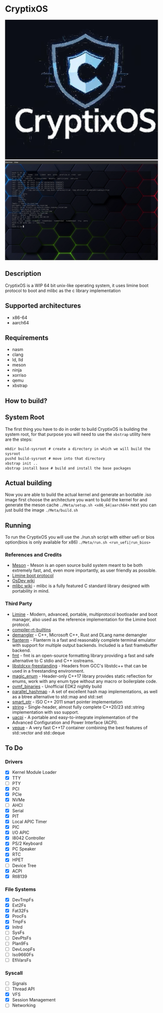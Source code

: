 # CryptixOS 

<img src="./Meta/images/logo.svg">
<img src="./Meta/images/screenshot.png">

## Description
CryptixOS is a WIP 64 bit unix-like operating system,
it uses limine boot protocol to boot and mlibc as the c library implementation

## Supported architectures

- x86-64
- aarch64

## Requirements

- nasm
- clang
- ld, lld
- meson
- ninja
- xorriso
- qemu
- xbstrap

## How to build?

## System Root
The first thing you have to do in order to build CryptixOS is building the system root,
for that purpose you will need to use the `xbstrap` utility
here are the steps:
```
mkdir build-sysroot # create a directory in which we will build the sysroot
pushd build-sysroot # move into that directory
xbstrap init ..
xbstrap install base # build and install the base packages
```

## Actual building
Now you are able to build the actual kernel and generate an bootable .iso image
first choose the architecture you want to build the kernel for and generate the meson cache 
`./Meta/setup.sh <x86_64|aarch64>`
next you can just build the image
`./Meta/build.sh`

## Running
To run the CryptixOS you will use the ./run.sh script with either uefi or bios option(bios is only available for x86)
`./Meta/run.sh <run_uefi|run_bios>`

### References and Credits
* [Meson](https://mesonbuild.com/) - Meson is an open source build system meant to be both extremely fast, and, even more importantly, as user friendly as possible.
* [Limine boot protocol](https://github.com/limine-bootloader/limine/blob/trunk/PROTOCOL.md)
* [OsDev wiki](https://wiki.osdev.org)
* [mlibc wiki](https://github.com/managarm/mlibc.git) - mlibc is a fully featured C standard library designed with portability in mind.


### Third Party
* [Limine](https://github.com/limine-bootloader/limine.git) - Modern, advanced, portable, multiprotocol bootloader and boot manager, also used as the reference implementation for the Limine boot protocol.
* [compiler-rt-builtins](https://github.com/ilobilo/compiler-rt-builtins.git)
* [demangler](https://github.com/ilobilo/demangler.git) - C++, Microsoft C++, Rust and DLang name demangler
* [flanterm](https://github.com/mintsuki/flanterm.git) - Flanterm is a fast and reasonably complete terminal emulator with support for multiple output backends. Included is a fast framebuffer backend.
* [fmt](https://github.com/fmtlib/fmt.git) - fmt is an open-source formatting library providing a fast and safe alternative to C stdio and C++ iostreams.
* [libstdcxx-freestanding](https://github.com/ilobilo/libstdcxx-headers.git) - Headers from GCC's libstdc++ that can be used in a freestanding environment.
* [magic_enum](https://github.com/Neargye/magic_enum.git) - Header-only C++17 library provides static reflection for enums, work with any enum type without any macro or boilerplate code.
* [ovmf_binaries](https://github.com/ilobilo/ovmf-binaries.git) - Unofficial EDK2 nightly build
* [parallel_hashmap](https://github.com/greg7mdp/parallel-hashmap.git) - A set of excellent hash map implementations, as well as a btree alternative to std::map and std::set
* [smart_ptr](https://github.com/ilobilo/smart_ptr.git) - ISO C++ 2011 smart pointer implementation
* [string](https://github.com/ilobilo/string.git) - Single-header, almost fully complete C++20/23 std::string implementation with sso support.
* [uacpi](https://github.com/UltraOS/uACPI.git) - A portable and easy-to-integrate implementation of the Advanced Configuration and Power Interface (ACPI).
* [veque](https://github.com/Shmoopty/veque.git) - A very fast C++17 container combining the best features of std::vector and std::deque


## To Do

### Drivers
- [X] Kernel Module Loader
- [X] TTY
- [ ] PTY
- [X] PCI
- [X] PCIe
- [X] NVMe
- [ ] AHCI
- [X] Serial
- [X] PIT
- [X] Local APIC Timer
- [X] PIC
- [X] I/O APIC
- [X] I8042 Controller
- [X] PS/2 Keyboard
- [X] PC Speaker
- [X] RTC
- [X] HPET
- [ ] Device Tree
- [X] ACPI
- [X] Rtl8139

### File Systems
- [X] DevTmpFs
- [X] Ext2Fs
- [X] Fat32Fs
- [X] ProcFs
- [X] TmpFs
- [X] Initrd
- [ ] SysFs
- [ ] DevPtsFs
- [ ] Plan9Fs
- [ ] DevLoopFs
- [ ] Iso9660Fs
- [ ] EfiVarsFs

### Syscall
- [ ] Signals
- [ ] Thread API
- [X] VFS
- [X] Session Management
- [ ] Networking

